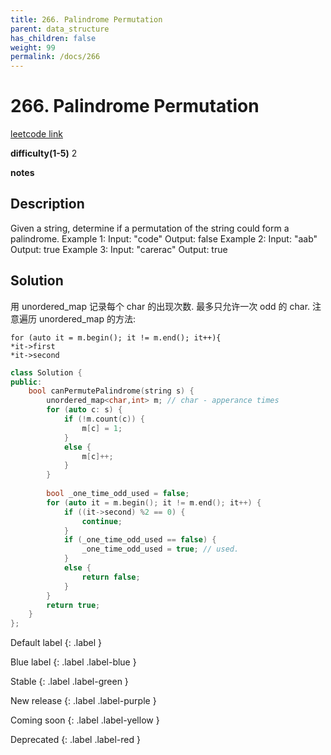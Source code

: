 ```yaml
---
title: 266. Palindrome Permutation
parent: data_structure
has_children: false
weight: 99
permalink: /docs/266
---
```

# 266. Palindrome Permutation
[leetcode link](https://leetcode.com/problems/palindrome-permutation/)

**difficulty(1-5)** 
2

**notes**   


## Description
Given a string, determine if a permutation of the string could form a palindrome.
Example 1:
Input: "code"
Output: false
Example 2:
Input: "aab"
Output: true
Example 3:
Input: "carerac"
Output: true

## Solution
用 unordered_map 记录每个 char 的出现次数.
最多只允许一次 odd 的 char. 
注意遍历 unordered_map 的方法:
```
for (auto it = m.begin(); it != m.end(); it++){   
*it->first 
*it->second
```

```c++
class Solution {
public:
    bool canPermutePalindrome(string s) {
        unordered_map<char,int> m; // char - apperance times
        for (auto c: s) {
            if (!m.count(c)) {
                m[c] = 1;
            }
            else {
                m[c]++;
            }
        }
        
        bool _one_time_odd_used = false;
        for (auto it = m.begin(); it != m.end(); it++) {
            if ((it->second) %2 == 0) {
                continue;
            }
            if (_one_time_odd_used == false) {
                _one_time_odd_used = true; // used.
            }
            else {
                return false;
            }
        }
        return true;
    }
};
```




Default label
{: .label }

Blue label
{: .label .label-blue }

Stable
{: .label .label-green }

New release
{: .label .label-purple }

Coming soon
{: .label .label-yellow }

Deprecated
{: .label .label-red }
